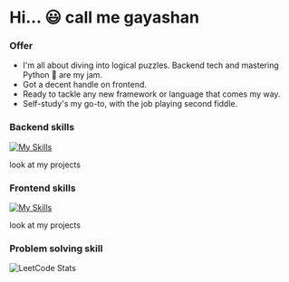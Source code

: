 # Hi... :smiley: call me gayashan

### Offer
* I'm all about diving into logical puzzles. Backend tech and mastering Python 🐍 are my jam.
* Got a decent handle on frontend.
* Ready to tackle any new framework or language that comes my way.
* Self-study's my go-to, with the job playing second fiddle.
  
### Backend skills 
[![My Skills](https://skillicons.dev/icons?i=py,django,fastapi,postgres,mongodb,docker,aws,postman,git&theme=light)](https://skillicons.dev)

look at my projects

### Frontend skills
[![My Skills](https://skillicons.dev/icons?i=html,css,js,vue&theme=light)](https://skillicons.dev)

look at my projects

### Problem solving skill
![LeetCode Stats](https://leetcard.jacoblin.cool/GayashanGamage?theme=dark&font=Akshar)
